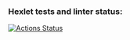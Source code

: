 ### Hexlet tests and linter status:
[![Actions Status](https://github.com/nizovtsevmain/devops-for-developers-project-77/actions/workflows/hexlet-check.yml/badge.svg)](https://github.com/nizovtsevmain/devops-for-developers-project-77/actions)